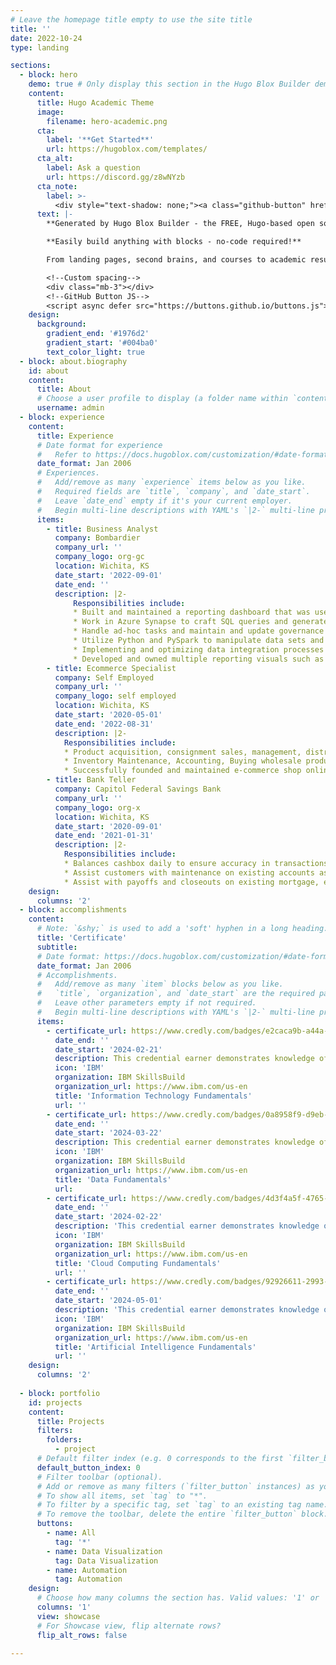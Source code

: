 ```yaml
---
# Leave the homepage title empty to use the site title
title: ''
date: 2022-10-24
type: landing

sections:
  - block: hero
    demo: true # Only display this section in the Hugo Blox Builder demo site
    content:
      title: Hugo Academic Theme
      image:
        filename: hero-academic.png
      cta:
        label: '**Get Started**'
        url: https://hugoblox.com/templates/
      cta_alt:
        label: Ask a question
        url: https://discord.gg/z8wNYzb
      cta_note:
        label: >-
          <div style="text-shadow: none;"><a class="github-button" href="https://github.com/HugoBlox/hugo-blox-builder" data-icon="octicon-star" data-size="large" data-show-count="true" aria-label="Star">Star Hugo Blox Builder</a></div><div style="text-shadow: none;"><a class="github-button" href="https://github.com/HugoBlox/theme-academic-cv" data-icon="octicon-star" data-size="large" data-show-count="true" aria-label="Star">Star the Academic template</a></div>
      text: |-
        **Generated by Hugo Blox Builder - the FREE, Hugo-based open source website builder trusted by 500,000+ sites.**

        **Easily build anything with blocks - no-code required!**

        From landing pages, second brains, and courses to academic resumés, conferences, and tech blogs.

        <!--Custom spacing-->
        <div class="mb-3"></div>
        <!--GitHub Button JS-->
        <script async defer src="https://buttons.github.io/buttons.js"></script>
    design:
      background:
        gradient_end: '#1976d2'
        gradient_start: '#004ba0'
        text_color_light: true
  - block: about.biography
    id: about
    content:
      title: About
      # Choose a user profile to display (a folder name within `content/authors/`)
      username: admin
  - block: experience
    content:
      title: Experience
      # Date format for experience
      #   Refer to https://docs.hugoblox.com/customization/#date-format
      date_format: Jan 2006
      # Experiences.
      #   Add/remove as many `experience` items below as you like.
      #   Required fields are `title`, `company`, and `date_start`.
      #   Leave `date_end` empty if it's your current employer.
      #   Begin multi-line descriptions with YAML's `|2-` multi-line prefix.
      items:
        - title: Business Analyst
          company: Bombardier
          company_url: ''
          company_logo: org-gc
          location: Wichita, KS
          date_start: '2022-09-01'
          date_end: ''
          description: |2-
              Responsibilities include:
              * Built and maintained a reporting dashboard that was used by more than 200 customers with Power Bi, PySpark, SQL, and Excel, reducing the amount of open notifications by 37%.
              * Work in Azure Synapse to craft SQL queries and generate views for tables within our database, further enhancing our data analysis capabilities.
              * Handle ad-hoc tasks and maintain and update governance visibility for various teams within the organization, ensuring data integrity and compliance across the board.
              * Utilize Python and PySpark to manipulate data sets and develop governance scripts that’ll create meaningful data.
              * Implementing and optimizing data integration processes through the use of ETL process. Process of extracting, transforming, and loading data in target databases.
              * Developed and owned multiple reporting visuals such as Notifications Daily Count, Inflow/Outflow, Aging Over 30 Days, etc. using SQL and DAX that boosted the average turn around times by 15%.
        - title: Ecommerce Specialist
          company: Self Employed
          company_url: ''
          company_logo: self employed
          location: Wichita, KS
          date_start: '2020-05-01'
          date_end: '2022-08-31'
          description: |2-
            Responsibilities include:
            * Product acquisition, consignment sales, management, distribution, analyze market trends.
            * Inventory Maintenance, Accounting, Buying wholesale products for resale.
            * Successfully founded and maintained e-commerce shop online with exceptional 100% feedback seller status.
        - title: Bank Teller
          company: Capitol Federal Savings Bank
          company_url: ''
          company_logo: org-x
          location: Wichita, KS
          date_start: '2020-09-01'
          date_end: '2021-01-31'
          description: |2-
            Responsibilities include:
            * Balances cashbox daily to ensure accuracy in transactions and helps in rotation of vault duties.
            * Assist customers with maintenance on existing accounts as defined by the Bank.
            * Assist with payoffs and closeouts on existing mortgage, execuline, installment loans.
    design:
      columns: '2'
  - block: accomplishments
    content:
      # Note: `&shy;` is used to add a 'soft' hyphen in a long heading.
      title: 'Certificate'
      subtitle:
      # Date format: https://docs.hugoblox.com/customization/#date-format
      date_format: Jan 2006
      # Accomplishments.
      #   Add/remove as many `item` blocks below as you like.
      #   `title`, `organization`, and `date_start` are the required parameters.
      #   Leave other parameters empty if not required.
      #   Begin multi-line descriptions with YAML's `|2-` multi-line prefix.
      items:
        - certificate_url: https://www.credly.com/badges/e2caca9b-a44a-4f7a-a131-f4ee16cf2d06/print
          date_end: ''
          date_start: '2024-02-21'
          description: This credential earner demonstrates knowledge of information technology (IT) basics, methodologies of troubleshooting, and the tools and resources that IT professionals use.
          icon: 'IBM'
          organization: IBM SkillsBuild
          organization_url: https://www.ibm.com/us-en
          title: 'Information Technology Fundamentals'
          url: ''
        - certificate_url: https://www.credly.com/badges/0a8958f9-d9eb-4b78-9686-304d8a2e1ca3/print
          date_end: ''
          date_start: '2024-03-22'
          description: This credential earner demonstrates knowledge of data analytics concepts, methodologies and applications of data science, and the tools and programming languages used in the data ecosystem.
          icon: 'IBM'
          organization: IBM SkillsBuild
          organization_url: https://www.ibm.com/us-en
          title: 'Data Fundamentals'
          url: 
        - certificate_url: https://www.credly.com/badges/4d3f4a5f-4765-4a27-be29-3d3492541e09/print
          date_end: ''
          date_start: '2024-02-22'
          description: 'This credential earner demonstrates knowledge of cloud computing, including cloud services, deployment models, virtualization, orchestration, and cloud security.'
          icon: 'IBM'
          organization: IBM SkillsBuild
          organization_url: https://www.ibm.com/us-en
          title: 'Cloud Computing Fundamentals'
          url: ''
        - certificate_url: https://www.credly.com/badges/92926611-2993-4012-acb5-afeb36f97408/print
          date_end: ''
          date_start: '2024-05-01'
          description: 'This credential earner demonstrates knowledge of artificial intelligence (AI) concepts, such as natural language processing, computer vision, machine learning, deep learning, chatbots.'
          icon: 'IBM'
          organization: IBM SkillsBuild
          organization_url: https://www.ibm.com/us-en
          title: 'Artificial Intelligence Fundamentals'
          url: ''
    design:
      columns: '2'
    
  - block: portfolio
    id: projects
    content:
      title: Projects
      filters:
        folders:
          - project
      # Default filter index (e.g. 0 corresponds to the first `filter_button` instance below).
      default_button_index: 0
      # Filter toolbar (optional).
      # Add or remove as many filters (`filter_button` instances) as you like.
      # To show all items, set `tag` to "*".
      # To filter by a specific tag, set `tag` to an existing tag name.
      # To remove the toolbar, delete the entire `filter_button` block.
      buttons:
        - name: All
          tag: '*'
        - name: Data Visualization
          tag: Data Visualization
        - name: Automation
          tag: Automation
    design:
      # Choose how many columns the section has. Valid values: '1' or '2'.
      columns: '1'
      view: showcase
      # For Showcase view, flip alternate rows?
      flip_alt_rows: false
  
---
```

